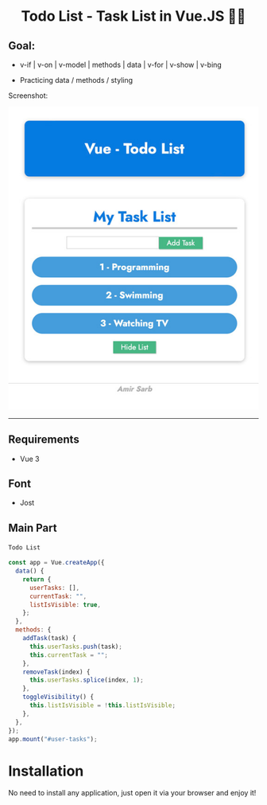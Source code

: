<div>
  <h1 align="center">Todo List - Task List in Vue.JS  🧑‍💻</h1>
<h2 style="">Goal:</h2>
  <ul>
  <li>

v-if | v-on | v-model | methods | data | v-for | v-show | v-bing

  </li>
  <li>
  Practicing data / methods / styling
  </li>
    
   </ul>

  <p>
    Screenshot:
  </p>

  <a href="">
    <img
      alt="TodoList - Vue.JS"
      src="screenshot.jpg"
    />
  </a>
</div>

<hr />

## Requirements

- Vue 3

## Font

- Jost

## Main Part

`Todo List`

```javascript
const app = Vue.createApp({
  data() {
    return {
      userTasks: [],
      currentTask: "",
      listIsVisible: true,
    };
  },
  methods: {
    addTask(task) {
      this.userTasks.push(task);
      this.currentTask = "";
    },
    removeTask(index) {
      this.userTasks.splice(index, 1);
    },
    toggleVisibility() {
      this.listIsVisible = !this.listIsVisible;
    },
  },
});
app.mount("#user-tasks");
```

# Installation

No need to install any application, just open it via your browser and enjoy it!
